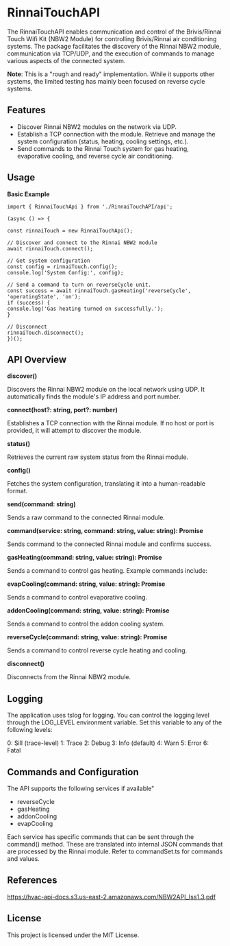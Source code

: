 # RinnaiTouchAPI

The RinnaiTouchAPI enables communication and control of the Brivis/Rinnai Touch Wifi Kit (NBW2 Module) for controlling Brivis/Rinnai air conditioning systems. The package facilitates the discovery of the Rinnai NBW2 module, communication via TCP/UDP, and the execution of commands to manage various aspects of the connected system.

**Note**: This is a "rough and ready" implementation. While it supports other systems, the limited testing has mainly been focused on reverse cycle systems.

## Features

- Discover Rinnai NBW2 modules on the network via UDP.
- Establish a TCP connection with the module. Retrieve and manage the system configuration (status, heating, cooling settings, etc.).
- Send commands to the Rinnai Touch system for gas heating, evaporative cooling, and reverse cycle air conditioning.

## Usage

**Basic Example**

    import { RinnaiTouchApi } from './RinnaiTouchAPI/api';

    (async () => {

    const rinnaiTouch = new RinnaiTouchApi();

    // Discover and connect to the Rinnai NBW2 module
    await rinnaiTouch.connect();

    // Get system configuration
    const config = rinnaiTouch.config();
    console.log('System Config:', config);

    // Send a command to turn on reverseCycle unit.
    const success = await rinnaiTouch.gasHeating('reverseCycle', 'operatingState', 'on');
    if (success) {
    console.log('Gas heating turned on successfully.');
    }

    // Disconnect
    rinnaiTouch.disconnect();
    })();

## API Overview

**discover()**

Discovers the Rinnai NBW2 module on the local network using UDP. It automatically finds the module's IP address and port number.

**connect(host?: string, port?: number)**

Establishes a TCP connection with the Rinnai module. If no host or port is provided, it will attempt to discover the module.

**status()**

Retrieves the current raw system status from the Rinnai module.

**config()**

Fetches the system configuration, translating it into a human-readable format.

**send(command: string)**

Sends a raw command to the connected Rinnai module.

**command(service: string, command: string, value: string): Promise<boolean>**

Sends command to the connected Rinnai module and confirms success.

**gasHeating(command: string, value: string): Promise<boolean>**

Sends a command to control gas heating. Example commands include:

**evapCooling(command: string, value: string): Promise<boolean>**

Sends a command to control evaporative cooling.

**addonCooling(command: string, value: string): Promise<boolean>**

Sends a command to control the addon cooling system.

**reverseCycle(command: string, value: string): Promise<boolean>**

Sends a command to control reverse cycle heating and cooling.

**disconnect()**

Disconnects from the Rinnai NBW2 module.

## Logging

The application uses tslog for logging. You can control the logging level through the LOG_LEVEL environment variable. Set this variable to any of the following levels:

0: Sill (trace-level)
1: Trace
2: Debug
3: Info (default)
4: Warn
5: Error
6: Fatal

## Commands and Configuration

The API supports the following services if available"

- reverseCycle
- gasHeating
- addonCooling
- evapCooling

Each service has specific commands that can be sent through the command() method. These are translated into internal JSON commands that are processed by the Rinnai module. Refer to commandSet.ts for commands and values.

## References

https://hvac-api-docs.s3.us-east-2.amazonaws.com/NBW2API_Iss1.3.pdf

## License

This project is licensed under the MIT License.
